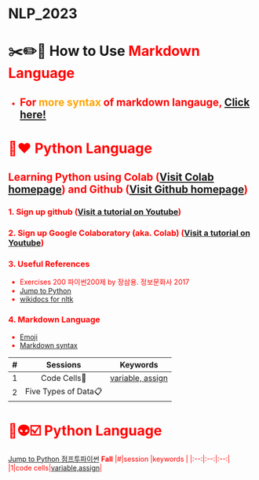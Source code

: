 # NLP_2023

# ✂️✏️📌 **How to Use <font color = 'red'> Markdown Language**
* ## For <font color = 'orange'> more syntax</font> of markdown langauge, [Click here!](https://www.markdownguide.org/basic-syntax/)

# 💩❤️ **Python Language**

## **Learning Python** using **Colab** ([Visit Colab homepage](https://colab.research.google.com/?utm_source=scs-index)) and **Github** ([Visit Github homepage](https://github.com/))

### **1. Sign up github** ([Visit a tutorial on Youtube](https://www.youtube.com/watch?v=c-NikCpec7U))
### **2. Sign up Google Colaboratory** (aka. Colab) ([Visit a tutorial on Youtube](https://www.youtube.com/watch?v=2X_EU18OeYM))

### **3. Useful References**
- Exercises 200 파이썬200제 by 장삼용. 정보문화사 2017
- [Jump to Python](https://wikidocs.net/book/1)
- [wikidocs for nltk](https://wikidocs.net/21667)

### **4. Markdown Language**
* [Emoji](https://gist.github.com/rxaviers/7360908)
* [Markdown syntax](https://www.markdownguide.org/basic-syntax/)

| #|Sessions |Keywords |
|:-:|:-:|:-:|
|1 |Code Cells🐾|[variable, assign](https://github.com/leeys04/NLP_2023/blob/main/1_CodeCells_Basic.ipynb) | 
|2 |Five Types of Data📋|

# 💩👽☑️ Python Language
[Jump to Python 점프투파이썬](https://wikidocs.net/book/1)
**Fall**
|#|session |keywords | 
|:--:|:--:|:--:|
|1|code cells|[variable,assign]()|
